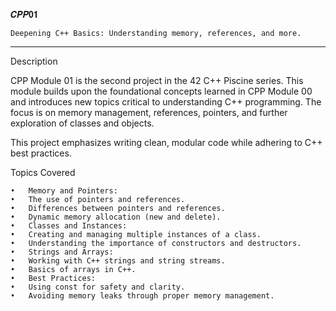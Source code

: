 𝑪𝑷𝑷𝟎𝟏

    Deepening C++ Basics: Understanding memory, references, and more.

______________________________________________________________________________

Description

CPP Module 01 is the second project in the 42 C++ Piscine series. This module builds upon the foundational concepts learned in CPP Module 00 and introduces new topics critical to understanding C++ programming. The focus is on memory management, references, pointers, and further exploration of classes and objects.

This project emphasizes writing clean, modular code while adhering to C++ best practices.

Topics Covered

	•	Memory and Pointers:
	•	The use of pointers and references.
	•	Differences between pointers and references.
	•	Dynamic memory allocation (new and delete).
	•	Classes and Instances:
	•	Creating and managing multiple instances of a class.
	•	Understanding the importance of constructors and destructors.
	•	Strings and Arrays:
	•	Working with C++ strings and string streams.
	•	Basics of arrays in C++.
	•	Best Practices:
	•	Using const for safety and clarity.
	•	Avoiding memory leaks through proper memory management.
